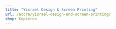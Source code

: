 ```yaml
---
title: "Yisrael Design & Screen Printing"
url: /accra/yisrael-design-und-screen-printing/
shop: Kopieren
---
```

